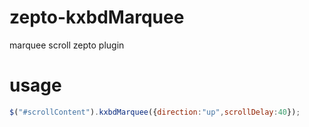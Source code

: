 # zepto-kxbdMarquee
marquee scroll zepto plugin 

# usage

```javascript
$("#scrollContent").kxbdMarquee({direction:"up",scrollDelay:40});
```
